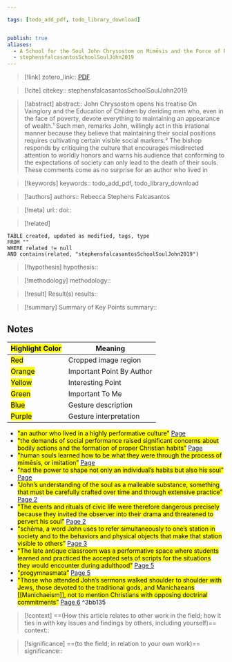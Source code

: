```yaml
---

tags: [todo_add_pdf, todo_library_download]


publish: true
aliases: 
  - A School for the Soul John Chrysostom on Mimēsis and the Force of Ritual Habit
  - stephensfalcasantosSchoolSoulJohn2019
---
```


> [!link]
> zotero_link:: [PDF](zotero://select/library/items/6WDW2US8)

> [!cite]
> citekey:: stephensfalcasantosSchoolSoulJohn2019

> [!abstract]
> abstract:: John Chrysostom opens his treatise On Vainglory and the Education of Children by deriding men who, even in the face of poverty, devote everything to maintaining an appearance of wealth.¹ Such men, remarks John, willingly act in this irrational manner because they believe that maintaining their social positions requires cultivating certain visible social markers.² The bishop responds by critiquing the culture that encourages misdirected attention to worldly honors and warns his audience that conforming to the expectations of society can only lead to the death of their souls.
These comments come as no surprise for an author who lived in

> [!keywords]
> keywords:: todo_add_pdf, todo_library_download

> [!authors]
> authors:: Rebecca Stephens Falcasantos

> [!meta]
> url:: 
> doi:: 

> [!related]


```dataview
TABLE created, updated as modified, tags, type
FROM ""
WHERE related != null
AND contains(related, "stephensfalcasantosSchoolSoulJohn2019")
```

> [!hypothesis]
> hypothesis:: 

> [!methodology] 
> methodology:: 

> [!result] Result(s) 
> results::

> [!summary] Summary of Key Points
> summary:: 

## Notes

| <mark class="hltr-grey">Highlight Color</mark> | Meaning                   |
| ---------------------------------------------- | ------------------------- |
| <mark class="hltr-red">Red</mark>              | Cropped image region      |
| <mark class="hltr-orange">Orange</mark>        | Important Point By Author |
| <mark class="hltr-yellow">Yellow</mark>        | Interesting Point         |
| <mark class="hltr-green">Green</mark>          | Important To Me           |
| <mark class="hltr-blue">Blue</mark>            | Gesture description       |
| <mark class="hltr-purple">Purple</mark>        | Gesture interpretation    |

- <mark class="hltr-yellow">"an author who lived in a highly performative culture”</mark> [Page ](zotero://open-pdf/library/items/6WDW2US8?page=&annotation=6GN9ZNY6) 
- <mark class="hltr-yellow">"the demands of social performance raised significant concerns about bodily actions and the formation of proper Christian habits”</mark> [Page ](zotero://open-pdf/library/items/6WDW2US8?page=&annotation=PATMHD4D) 
- <mark class="hltr-yellow">"human souls learned how to be what they were through the process of mimēsis, or imitation”</mark> [Page ](zotero://open-pdf/library/items/6WDW2US8?page=&annotation=TPKUYDRZ) 
- <mark class="hltr-yellow">"had the power to shape not only an individual’s habits but also his soul”</mark> [Page ](zotero://open-pdf/library/items/6WDW2US8?page=&annotation=AVJ2MV2Y) 
- <mark class="hltr-yellow">"John’s understanding of the soul as a malleable substance, something that must be carefully crafted over time and through extensive practice”</mark> [Page 2](zotero://open-pdf/library/items/6WDW2US8?page=2&annotation=YCGVCIUU) 
- <mark class="hltr-yellow">"The events and rituals of civic life were therefore dangerous precisely because they invited the observer into their drama and threatened to pervert his soul”</mark> [Page 2](zotero://open-pdf/library/items/6WDW2US8?page=2&annotation=K2A6ZJ3N) 
- <mark class="hltr-yellow">"schēma, a word John uses to refer simultaneously to one’s station in society and to the behaviors and physical objects that make that station visible to others”</mark> [Page 3](zotero://open-pdf/library/items/6WDW2US8?page=3&annotation=F7GKX8WG) 
- <mark class="hltr-yellow">"The late antique classroom was a performative space where students learned and practiced the accepted sets of scripts for the situations they would encounter during adulthood”</mark> [Page 5](zotero://open-pdf/library/items/6WDW2US8?page=5&annotation=YQ7ADNE9) 
- <mark class="hltr-yellow">"progymnasmata”</mark> [Page 5](zotero://open-pdf/library/items/6WDW2US8?page=5&annotation=62N9ZHLV) 
- <mark class="hltr-yellow">"Those who attended John’s sermons walked shoulder to shoulder with Jews, those devoted to the traditional gods, and Manichaeans [[Manichaeism]], not to mention Christians with opposing doctrinal commitments”</mark> [Page 6](zotero://open-pdf/library/items/6WDW2US8?page=6&annotation=VNVC7989)  ^3bb135


> [!context]
> ==(How this article relates to other work in the field; how it ties in with key issues and findings by others, including yourself)==
> context:: 

> [!significance]
> ==(to the field; in relation to your own work)==
> significance:: 
